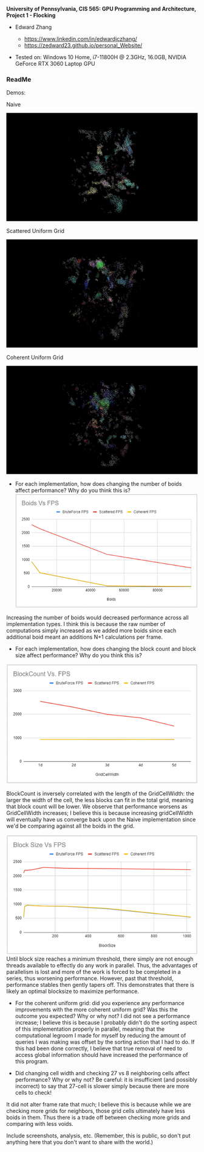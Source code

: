 **University of Pennsylvania, CIS 565: GPU Programming and Architecture,
Project 1 - Flocking**

* Edward Zhang
  * https://www.linkedin.com/in/edwardjczhang/
  * https://zedward23.github.io/personal_Website/
 
* Tested on: Windows 10 Home, i7-11800H @ 2.3GHz, 16.0GB, NVIDIA GeForce RTX 3060 Laptop GPU

### ReadMe

Demos:

Naive

![](images/Naive.gif)

Scattered Uniform Grid

![](images/ScatterGrid.gif)

Coherent Uniform Grid

![](images/CoherentGrid.gif)

* For each implementation, how does changing the number of boids affect
performance? Why do you think this is?
![](images/BoidsVFPS.png)

Increasing the number of boids would decreased performance across all implementation types. I think this is because the raw number of computations simply increased as we added more boids since each additional boid meant an additions N+1 calculations per frame.

* For each implementation, how does changing the block count and block size
affect performance? Why do you think this is?

![](images/BlockCountVFPS1.png)

BlockCount is inversely correlated with the length of the GridCellWidth: the larger the width of the cell, the less blocks can fit in the total grid, meaning that block count will be lower. We observe that performance worsens as GridCellWidth increases; I believe this is because increasing gridCellWidth will eventually have us converge back upon the Naive implementation since we'd be comparing against all the boids in the grid.

![](images/BlockSizeVFPS.png)
Until block size reaches a minimum threshold, there simply are not enough threads available to effectly do any work in parallel. Thus, the advantages of parallelism is lost and more of the work is forced to be completed in a series, thus worsening performance. However, past that threshold, performance stables then gently tapers off. This demonstrates that there is likely an optimal blocksize to maximize performance.


* For the coherent uniform grid: did you experience any performance improvements
with the more coherent uniform grid? Was this the outcome you expected?
Why or why not?
I did not see a performance increase; I believe this is because I probably didn't do the sorting aspect of this implementation properly in parallel, meaning that the computational legroom I made for myself by reducing the amount of queries I was making was offset by the sorting action that I had to do. If this had been done correctly, I believe that true removal of need to access global information should have increased the performance of this program.

* Did changing cell width and checking 27 vs 8 neighboring cells affect performance?
Why or why not? Be careful: it is insufficient (and possibly incorrect) to say
that 27-cell is slower simply because there are more cells to check!

It did not alter frame rate that much; I believe this is because while we are checking more grids for neighbors, those grid cells ultimately have less boids in them. Thus there is a trade off between checking more grids and comparing with less voids.

Include screenshots, analysis, etc. (Remember, this is public, so don't put
anything here that you don't want to share with the world.)
